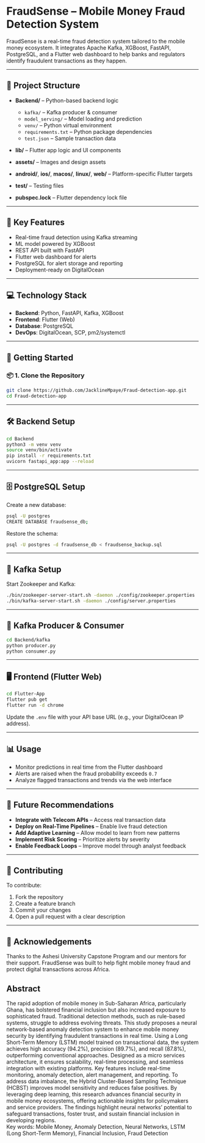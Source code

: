 # FraudSense – Mobile Money Fraud Detection System

FraudSense is a real-time fraud detection system tailored to the mobile money ecosystem. It integrates Apache Kafka, XGBoost, FastAPI, PostgreSQL, and a Flutter web dashboard to help banks and regulators identify fraudulent transactions as they happen.

---

## 📁 Project Structure

- **Backend/** – Python-based backend logic  
  - `kafka/` – Kafka producer & consumer  
  - `model_serving/` – Model loading and prediction  
  - `venv/` – Python virtual environment  
  - `requirements.txt` – Python package dependencies  
  - `test.json` – Sample transaction data  

- **lib/** – Flutter app logic and UI components  
- **assets/** – Images and design assets  
- **android/**, **ios/**, **macos/**, **linux/**, **web/** – Platform-specific Flutter targets  
- **test/** – Testing files  
- **pubspec.lock** – Flutter dependency lock file  

---

## 🔑 Key Features

- Real-time fraud detection using Kafka streaming  
- ML model powered by XGBoost  
- REST API built with FastAPI  
- Flutter web dashboard for alerts  
- PostgreSQL for alert storage and reporting  
- Deployment-ready on DigitalOcean  

---

## 💻 Technology Stack

- **Backend**: Python, FastAPI, Kafka, XGBoost  
- **Frontend**: Flutter (Web)  
- **Database**: PostgreSQL  
- **DevOps**: DigitalOcean, SCP, pm2/systemctl  

---

## 🚀 Getting Started

### 📦 1. Clone the Repository
```bash
git clone https://github.com/JacklineMpaye/Fraud-detection-app.git
cd Fraud-detection-app
```

---

## 🛠️ Backend Setup

```bash
cd Backend
python3 -m venv venv
source venv/bin/activate
pip install -r requirements.txt
uvicorn fastapi_app:app --reload
```

---

## 🗄️ PostgreSQL Setup

Create a new database:
```bash
psql -U postgres
CREATE DATABASE fraudsense_db;
```

Restore the schema:
```bash
psql -U postgres -d fraudsense_db < fraudsense_backup.sql
```

---

## 📡 Kafka Setup

Start Zookeeper and Kafka:
```bash
./bin/zookeeper-server-start.sh -daemon ./config/zookeeper.properties
./bin/kafka-server-start.sh -daemon ./config/server.properties
```

---

## 🧩 Kafka Producer & Consumer

```bash
cd Backend/kafka
python producer.py
python consumer.py
```

---

## 🖥️ Frontend (Flutter Web)

```bash
cd Flutter-App
flutter pub get
flutter run -d chrome
```

Update the `.env` file with your API base URL (e.g., your DigitalOcean IP address).

---

## 📊 Usage

- Monitor predictions in real time from the Flutter dashboard  
- Alerts are raised when the fraud probability exceeds `0.7`  
- Analyze flagged transactions and trends via the web interface  

---

## 🔮 Future Recommendations

- **Integrate with Telecom APIs** – Access real transaction data  
- **Deploy on Real-Time Pipelines** – Enable live fraud detection  
- **Add Adaptive Learning** – Allow model to learn from new patterns  
- **Implement Risk Scoring** – Prioritize alerts by severity  
- **Enable Feedback Loops** – Improve model through analyst feedback  

---

## 🤝 Contributing

To contribute:

1. Fork the repository  
2. Create a feature branch  
3. Commit your changes  
4. Open a pull request with a clear description  

---

## 🙏 Acknowledgements

Thanks to the Ashesi University Capstone Program and our mentors for their support. FraudSense was built to help fight mobile money fraud and protect digital transactions across Africa.

## Abstract
The rapid adoption of mobile money in Sub-Saharan Africa, particularly Ghana, has bolstered 
financial inclusion but also increased exposure to sophisticated fraud. Traditional detection 
methods, such as rule-based systems, struggle to address evolving threats. This study proposes 
a neural network-based anomaly detection system to enhance mobile money security by 
identifying fraudulent transactions in real time. Using a Long Short-Term Memory (LSTM) 
model trained on transactional data, the system achieves high accuracy (94.2%), precision 
(89.7%), and recall (87.8%), outperforming conventional approaches. Designed as a micro 
services architecture, it ensures scalability, real-time processing, and seamless integration with 
existing platforms. Key features include real-time monitoring, anomaly detection, alert 
management, and reporting. To address data imbalance, the Hybrid Cluster-Based Sampling 
Technique (HCBST) improves model sensitivity and reduces false positives. By leveraging 
deep learning, this research advances financial security in mobile money ecosystems, offering 
actionable insights for policymakers and service providers. The findings highlight neural 
networks’ potential to safeguard transactions, foster trust, and sustain financial inclusion in 
developing regions.  
Key words: Mobile Money, Anomaly Detection, Neural Networks, LSTM (Long Short-Term Memory), Financial Inclusion, Fraud Detection
